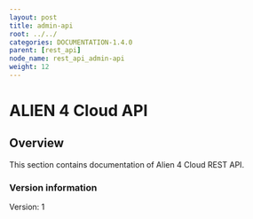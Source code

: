 ```yaml
---
layout: post
title: admin-api
root: ../../
categories: DOCUMENTATION-1.4.0
parent: [rest_api]
node_name: rest_api_admin-api
weight: 12
---
```


# ALIEN 4 Cloud API

## Overview
This section contains documentation of Alien 4 Cloud REST API.

### Version information
Version: 1

